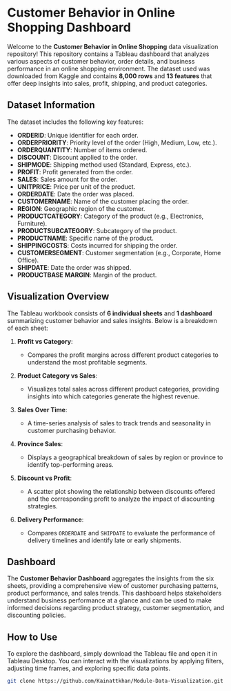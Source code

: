 # Customer Behavior in Online Shopping Dashboard

Welcome to the **Customer Behavior in Online Shopping** data visualization repository! This repository contains a Tableau dashboard that analyzes various aspects of customer behavior, order details, and business performance in an online shopping environment. The dataset used was downloaded from Kaggle and contains **8,000 rows** and **13 features** that offer deep insights into sales, profit, shipping, and product categories.

## Dataset Information

The dataset includes the following key features:
- **ORDERID**: Unique identifier for each order.
- **ORDERPRIORITY**: Priority level of the order (High, Medium, Low, etc.).
- **ORDERQUANTITY**: Number of items ordered.
- **DISCOUNT**: Discount applied to the order.
- **SHIPMODE**: Shipping method used (Standard, Express, etc.).
- **PROFIT**: Profit generated from the order.
- **SALES**: Sales amount for the order.
- **UNITPRICE**: Price per unit of the product.
- **ORDERDATE**: Date the order was placed.
- **CUSTOMERNAME**: Name of the customer placing the order.
- **REGION**: Geographic region of the customer.
- **PRODUCTCATEGORY**: Category of the product (e.g., Electronics, Furniture).
- **PRODUCTSUBCATEGORY**: Subcategory of the product.
- **PRODUCTNAME**: Specific name of the product.
- **SHIPPINGCOSTS**: Costs incurred for shipping the order.
- **CUSTOMERSEGMENT**: Customer segmentation (e.g., Corporate, Home Office).
- **SHIPDATE**: Date the order was shipped.
- **PRODUCTBASE MARGIN**: Margin of the product.

## Visualization Overview

The Tableau workbook consists of **6 individual sheets** and **1 dashboard** summarizing customer behavior and sales insights. Below is a breakdown of each sheet:

1. **Profit vs Category**:
   - Compares the profit margins across different product categories to understand the most profitable segments.

2. **Product Category vs Sales**:
   - Visualizes total sales across different product categories, providing insights into which categories generate the highest revenue.

3. **Sales Over Time**:
   - A time-series analysis of sales to track trends and seasonality in customer purchasing behavior.

4. **Province Sales**:
   - Displays a geographical breakdown of sales by region or province to identify top-performing areas.

5. **Discount vs Profit**:
   - A scatter plot showing the relationship between discounts offered and the corresponding profit to analyze the impact of discounting strategies.

6. **Delivery Performance**:
   - Compares `ORDERDATE` and `SHIPDATE` to evaluate the performance of delivery timelines and identify late or early shipments.

## Dashboard

The **Customer Behavior Dashboard** aggregates the insights from the six sheets, providing a comprehensive view of customer purchasing patterns, product performance, and sales trends. This dashboard helps stakeholders understand business performance at a glance and can be used to make informed decisions regarding product strategy, customer segmentation, and discounting policies.

## How to Use

To explore the dashboard, simply download the Tableau file and open it in Tableau Desktop. You can interact with the visualizations by applying filters, adjusting time frames, and exploring specific data points.

```bash
git clone https://github.com/Kainattkhan/Module-Data-Visualization.git
```
